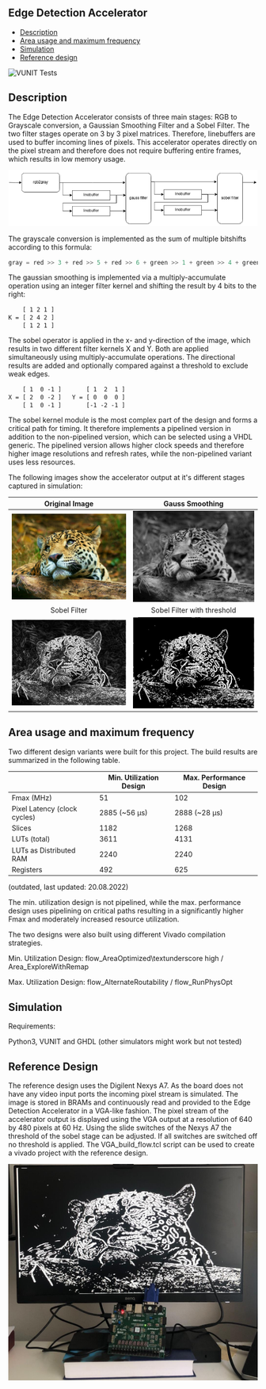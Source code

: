 ## Edge Detection Accelerator

- [Description](#description)
- [Area usage and maximum frequency](#area-usage-and-maximum-frequency)
- [Simulation](#simulation)
- [Reference design](#reference-design)

![VUNIT Tests](https://github.com/robindust-ce/EdgeDetectionAccelerator/actions/workflows/tests.yaml/badge.svg)

## Description

The Edge Detection Accelerator consists of three main stages: RGB to Grayscale conversion, a Gaussian Smoothing Filter and a Sobel Filter. The two filter stages operate on 3 by 3 pixel matrices. Therefore, linebuffers are used to buffer incoming lines of pixels. This accelerator operates directly on the pixel stream and therefore does not require buffering entire frames, which results in low memory usage.

![Block Diagram](assets/blockdiagram.png?raw=true "")

The grayscale conversion is implemented as the sum of multiple bitshifts according to this formula:

```C
gray = red >> 3 + red >> 5 + red >> 6 + green >> 1 + green >> 4 + green >> 5 + blue >> 3
```
The gaussian smoothing is implemented via a multiply-accumulate operation using an integer filter kernel and shifting the result by 4 bits to the right:

        [ 1 2 1 ]
    K = [ 2 4 2 ]
        [ 1 2 1 ]

The sobel operator is applied in the x- and y-direction of the image, which results in two different filter kernels X and Y. Both are applied simultaneously using multiply-accumulate operations. The directional results are added and optionally compared against a threshold to exclude weak edges.


        [ 1  0 -1 ]       [ 1  2  1 ]
    X = [ 2  0 -2 ]   Y = [ 0  0  0 ]
        [ 1  0 -1 ]       [-1 -2 -1 ]

The sobel kernel module is the most complex part of the design and forms a critical path for timing. It therefore implements a pipelined version in addition to the non-pipelined version, which can be selected using a VHDL generic. The pipelined version allows higher clock speeds and therefore higher image resolutions and refresh rates, while the non-pipelined variant uses less resources.

The following images show the accelerator output at it's different stages captured in simulation:

Original Image             |  Gauss Smoothing
:-------------------------:|:-------------------------:
![original](assets/leo.jpg?raw=true "")  |  ![gauss](assets/gauss.jpg?raw=true "")
Sobel Filter             |  Sobel Filter with threshold
![sobel](assets/sobel.jpg?raw=true "")  |  ![sobel threshold](assets/sobel_th.jpg?raw=true "")

## Area usage and maximum frequency
Two different design variants were built for this project. The build results are summarized in the following table.

| | Min. Utilization Design | Max. Performance Design |
| ----- | ----- | ----- |
| Fmax (MHz) | 51 | 102 |
| Pixel Latency (clock cycles) | 2885 (~56 µs) | 2888 (~28 µs)|
| Slices | 1182 | 1268|
| LUTs (total) | 3611 | 4131 |
| LUTs as Distributed RAM | 2240 | 2240 |
| Registers | 492 | 625 |

(outdated, last updated: 20.08.2022)

The min. utilization design is not pipelined, while the max. performance design uses pipelining on critical paths resulting in a significantly higher Fmax and moderately increased resource utilization. 

The two designs were also built using different Vivado compilation strategies.

Min. Utilization Design: flow_AreaOptimized\textunderscore high / Area_ExploreWithRemap
		
Max. Utilization Design: flow_AlternateRoutability / flow_RunPhysOpt

## Simulation

Requirements:

Python3, VUNIT and GHDL (other simulators might work but not tested)

## Reference Design

The reference design uses the Digilent Nexys A7. As the board does not have any video input ports the incoming pixel stream is simulated. The image is stored in BRAMs and continuously read and provided to the Edge Detection Accelerator in a VGA-like fashion. The pixel stream of the accelerator output is displayed using the VGA output at a resolution of 640 by 480 pixels at 60 Hz. Using the slide switches of the Nexys A7 the threshold of the sobel stage can be adjusted. If all switches are switched off no threshold is applied.
The VGA_build_flow.tcl script can be used to create a vivado project with the reference design.

![](assets/vga_demo.jpg?raw=true "")
